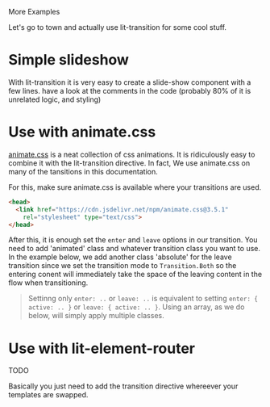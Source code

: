 More Examples

Let's go to town and actually use lit-transition for some cool stuff.

# Simple slideshow

With lit-transition it is very easy to create a slide-show component with a few lines.
have a look at the comments in the code (probably 80% of it is unrelated logic, and styling)

<script>
import { LitElement, html, css } from 'lit-element';
import { transition, TransitionMode, slide } from 'lit-transition';

// helper that uses unsplash to get a list of <img> templates
async function getImages(topics) {
  // brutal image preloader
  const prel = (url) => !(new Image().src = url)||url;
  const base = 'https://source.unsplash.com/800x500/?';
  const slides = await Promise.all(topics.map(t => fetch(base+t)))
    // slides is a list of image urls
  return slides.map(({url}) => html`<img src=${prel(url)}>`);
}

// our base animation configuration
const anim = {
  mode: TransitionMode.Both, // transition enter+leave concurrently
  opacity: 0.0,              // fade in as well
  // left: true,             <- will be set dynamically
  // right: true             <- based on direction
};

// slideshow component
export class Comp extends LitElement {
  static get properties() {
    return { 
      slides: Object, // list of slides
      slide: Number   // current slide
    }
  }
  static get styles() {
    // some styling, you don't really need this
    // remove it and the slideshow will work but look more ugly
    return css`
    :host {
      position: relative;
      display: flex;
      height: 200px;
      overflow: hidden;
      border: 1px solid;
    }
    div {
      margin: auto;
    }
    [l],[r] {
      z-index: 1;
      position: absolute;
      top: 50%;
    }
    [l] {
      left: 5%;
    }
    [r] {
      right: 5%;
    }
    img {
      margin: auto;
      max-height: 100%;
      max-width: 100%;
    }
    `;
  }
  constructor() {
    super();
    this.slide = 0;
    // get some cool images
    (async () => {
      // this.slides is also used know if we initialized
      this.slides = await getImages(
        [ 'house', 'beach', 'cat', 'dog', 'funny' ]
      );
    })();
  }

  skip(n = 1) {
    anim.left = !!(n > 0)  // configure to slide left depending on n
    anim.right = !!(n < 0) // configure to slide rigt depending on n
    const num = this.slides.length; // we wrap here
    this.slide = (this.slide + n + num) % num;
  }

  // show loading until we are ready
  render() {
    return !!this.slides ? this.slideshow : html`<div>Loading...</div>`;
  }

  get slideshow() {
    // slideshow tremplate
    return html`
    <button l @click=${() => this.skip(-1)}>prev</button>
    <button r @click=${() => this.skip(1)}>next</button>
    ${transition(this.slides[this.slide], slide(anim))}`;
  }
}
</script>

# Use with animate.css

[animate.css](https://daneden.github.io/animate.css/) is a neat collection
of css animations.
It is ridiculously easy to combine it with the lit-transition directive.
In fact, We use animate.css on many of the tansitions in this documentation.

For this, make sure animate.css is available where your transitions are used.

```html
<head>
  <link href="https://cdn.jsdelivr.net/npm/animate.css@3.5.1"
    rel="stylesheet" type="text/css">
</head>
```

After this, it is enough set the `enter` and `leave` options
in our transition.
You need to add 'animated' class and whatever transition class you
want to use.
In the example below, we add another class 'absolute' for the leave transition
since we set the transition mode to `Transition.Both` so the entering conent
will immediately take the space of the leaving content in the flow when transitioning.

> Settinng only `enter: ..` or `leave: ..` is equivalent to setting `enter: { active: .. }`
> or `leave: { active: .. }`.
> Using an array, as we do below, will simply apply multiple classes.

<script>
import { LitElement, html, css } from 'lit-element';
import { transition } from 'lit-transition';

// all rotating entrances available in animate.css
// will be prefixed with 'rotateIn' or 'rotateOut'
const classes = ['','DownLeft','DownRight','UpLeft','UpRight'];

export class Comp extends LitElement {
  static get properties() {
    return { 
      a: Boolean, // to toggle content / trigger anim
      choice: Object // for transition mode
    }
  }
  static get styles() {
    return css`.absolute { position: absolute }`;
  }
  
  // initialize component
  constructor() {
    super();
    this.choice = classes[0];
  }

  // sets mode and swaps transitioned content
  select(e) {
    this.choice = e.target.value;
    this.a = !this.a;
  }

  render() {
    // animates with different modes
    return html`
    <!-- get latest animate.css v3.5.1 -->
    <link href="https://cdn.jsdelivr.net/npm/animate.css@3.5.1"
    rel="stylesheet" type="text/css">
    click to transition
    <select @change=${this.select}>${
      Object.values(classes).map(c =>
        html`<option value=${c}>rotate[In/Out]${c}</option>`)
    }</select>
    <button @click=${() => this.a = !this.a}>animate</button>
    <center style="margin: 20px; font-size: 30px; position: relative">
    ${transition(
      this.a ? 'LIT-TRANSITION' : 'ANIMATE.CSS', {
        mode: 'both',
        enter: ['animated', 'rotateIn'+this.choice],
        leave: {
          active: ['animated', 'rotateOut'+this.choice, 'absolute'],
          lock: true
        }
      }
    )}</center>`;
  } 
}
</script>


# Use with lit-element-router

TODO

Basically you just need to add the transition directive
whereever your templates are swapped.